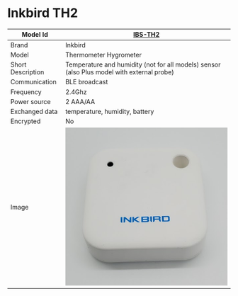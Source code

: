# Inkbird TH2

|Model Id|[IBS-TH2](https://github.com/theengs/decoder/blob/development/src/devices/IBS_THBP01B_json.h)|
|-|-|
|Brand|Inkbird|
|Model|Thermometer Hygrometer|
|Short Description|Temperature and humidity (not for all models) sensor (also Plus model with external probe)|
|Communication|BLE broadcast|
|Frequency|2.4Ghz|
|Power source|2 AAA/AA|
|Exchanged data|temperature, humidity, battery|
|Encrypted|No|
|Image|![IBS-TH2](./../img/IBS-TH2.png)|